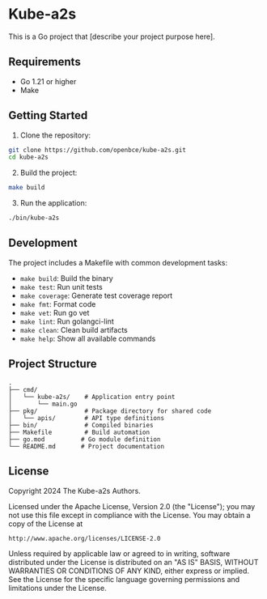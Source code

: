 # Kube-a2s

This is a Go project that [describe your project purpose here].

## Requirements

- Go 1.21 or higher
- Make

## Getting Started

1. Clone the repository:
```bash
git clone https://github.com/openbce/kube-a2s.git
cd kube-a2s
```

2. Build the project:
```bash
make build
```

3. Run the application:
```bash
./bin/kube-a2s
```

## Development

The project includes a Makefile with common development tasks:

- `make build`: Build the binary
- `make test`: Run unit tests
- `make coverage`: Generate test coverage report
- `make fmt`: Format code
- `make vet`: Run go vet
- `make lint`: Run golangci-lint
- `make clean`: Clean build artifacts
- `make help`: Show all available commands

## Project Structure

```
.
├── cmd/
│   └── kube-a2s/    # Application entry point
│       └── main.go
├── pkg/             # Package directory for shared code
│   └── apis/        # API type definitions
├── bin/             # Compiled binaries
├── Makefile         # Build automation
├── go.mod          # Go module definition
└── README.md       # Project documentation
```

## License

Copyright 2024 The Kube-a2s Authors.

Licensed under the Apache License, Version 2.0 (the "License");
you may not use this file except in compliance with the License.
You may obtain a copy of the License at

    http://www.apache.org/licenses/LICENSE-2.0

Unless required by applicable law or agreed to in writing, software
distributed under the License is distributed on an "AS IS" BASIS,
WITHOUT WARRANTIES OR CONDITIONS OF ANY KIND, either express or implied.
See the License for the specific language governing permissions and
limitations under the License.
